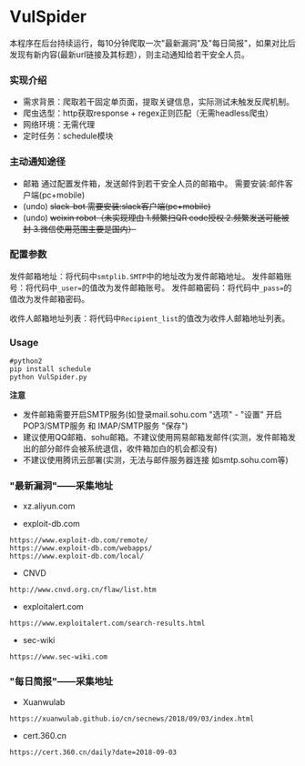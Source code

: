 # VulSpider

本程序在后台持续运行，每10分钟爬取一次"最新漏洞"及"每日简报"，如果对比后发现有新内容(最新url链接及其标题），则主动通知给若干安全人员。

### 实现介绍

* 需求背景：爬取若干固定单页面，提取关键信息，实际测试未触发反爬机制。
* 爬虫选型：http获取response + regex正则匹配（无需headless爬虫）
* 网络环境：无需代理
* 定时任务：schedule模块

### 主动通知途径

* 邮箱 通过配置发件箱，发送邮件到若干安全人员的邮箱中。 需要安装:邮件客户端(pc+mobile)
* (undo) ~~slack-bot 需要安装:slack客户端(pc+mobile)~~
* (undo) ~~weixin robot（未实现理由 1.频繁扫QR code授权 2.频繁发送可能被封 3.微信使用范围主要是国内）~~

### 配置参数

发件邮箱地址：将代码中`smtplib.SMTP`中的地址改为发件邮箱地址。
发件邮箱账号：将代码中`_user=`的值改为发件邮箱账号。
发件邮箱密码：将代码中`_pass=`的值改为发件邮箱密码。

收件人邮箱地址列表：将代码中`Recipient_list`的值改为收件人邮箱地址列表。

### Usage
```
#python2
pip install schedule
python VulSpider.py
```

**注意**
* 发件邮箱需要开启SMTP服务(如登录mail.sohu.com "选项" - "设置" 开启 POP3/SMTP服务 和 IMAP/SMTP服务 "保存")
* 建议使用QQ邮箱、sohu邮箱。不建议使用网易邮箱发邮件(实测，发件邮箱发出的部分邮件会被系统退信，收件箱加白的机会都没有)
* 不建议使用腾讯云部署(实测，无法与邮件服务器连接 如smtp.sohu.com等)

### "最新漏洞"——采集地址

* xz.aliyun.com

* exploit-db.com
```
https://www.exploit-db.com/remote/
https://www.exploit-db.com/webapps/
https://www.exploit-db.com/local/
```

* CNVD
```
http://www.cnvd.org.cn/flaw/list.htm
```

* exploitalert.com
```
https://www.exploitalert.com/search-results.html
```

* sec-wiki
```
https://www.sec-wiki.com
```

### "每日简报"——采集地址

* Xuanwulab
```
https://xuanwulab.github.io/cn/secnews/2018/09/03/index.html
```

* cert.360.cn
```
https://cert.360.cn/daily?date=2018-09-03
```
